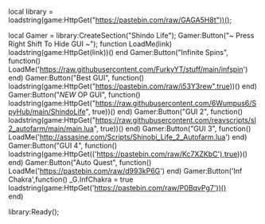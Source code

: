 local library = loadstring(game:HttpGet("https://pastebin.com/raw/GAGA5H8t"))();
 
 
local Gamer = library:CreateSection("Shindo Life");
Gamer:Button("~ Press Right Shift To Hide GUI ~");
function LoadMe(link)
    loadstring(game:HttpGet(link))()
end
Gamer:Button("Infinite Spins", function()
    LoadMe('https://raw.githubusercontent.com/FurkyYT/stuff/main/infspin')
end)
Gamer:Button("Best GUI", function()
    loadstring(game:HttpGet("https://pastebin.com/raw/i53Y3rew",true))()
end)
Gamer:Button("*NEW* OP GUI", function()
    loadstring(game:HttpGet("https://raw.githubusercontent.com/6Wumpus6/SpyHub/main/ShindoLife", true))()
end)
Gamer:Button("GUI 2", function()
    loadstring(game:HttpGet("https://raw.githubusercontent.com/reavscripts/sl2_autofarm/main/main.lua", true))()
end)
Gamer:Button("GUI 3", function()
    LoadMe('http://assasine.com/Scripts/Shinobi_Life_2_Autofarm.lua')
end)
Gamer:Button("GUI 4", function()
    loadstring(game:HttpGet(('https://pastebin.com/raw/Kc7XZKbC'),true))()
end)
Gamer:Button("Auto Quest", function()
    LoadMe('https://pastebin.com/raw/d993kP6G')
end)
Gamer:Button('Inf Chakra',function()
    _G.InfChakra = true
    loadstring(game:HttpGet('https://pastebin.com/raw/P0BqvPg7'))()    
end)
 
library:Ready();
